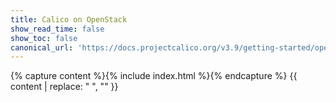 ```yaml
---
title: Calico on OpenStack
show_read_time: false
show_toc: false
canonical_url: 'https://docs.projectcalico.org/v3.9/getting-started/openstack/installation/index'
---
```



{% capture content %}{% include index.html %}{% endcapture %}
{{ content | replace: "    ", "" }}